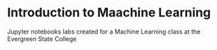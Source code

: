 # Introduction to Maachine Learning
Jupyter notebooks labs created for a Machine Learning class at the Evergreen State College
